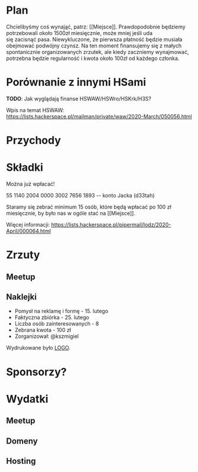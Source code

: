 # Plan

Chcielibyśmy coś wynająć, patrz: [[Miejsce]]. Prawdopodobnie będziemy potrzebowali około 1500zł miesięcznie, może mniej jeśli uda się zacisnąć pasa. Niewykluczone, że pierwsza płatność będzie musiała obejmować podwójny czynsz. Na ten moment finansujemy się z małych spontanicznie organizowanych zrzutek, ale kiedy zaczniemy wynajmować, potrzebna będzie regularność i kwota około 100zł od każdego członka.

# Porównanie z innymi HSami

**TODO**: Jak wyglądają finanse HSWAW/HSWro/HSKrk/H3S?

Wpis na temat HSWAW: https://lists.hackerspace.pl/mailman/private/waw/2020-March/050056.html

# Przychody

# Składki

Można już wpłacać!

55 1140 2004 0000 3002 7656 1893 -- konto Jacka (d33tah)

Staramy się zebrać minimum 15 osób, które będą wpłacać po 100 zł miesięcznie, by było nas w ogóle stać na [[Miejsce]].

Więcej informacji: https://lists.hackerspace.pl/pipermail/lodz/2020-April/000064.html

# Zrzuty
## Meetup

## Naklejki

 * Pomysł na reklamę i formę - 15. lutego
 * Faktyczna zbiórka - 25. lutego
 * Liczba osób zainteresowanych - 8
 * Zebrana kwota - 100 zł
 * Zorganizował: @kszmigiel

Wydrukowane było [LOGO](https://scontent.flcj1-1.fna.fbcdn.net/v/t1.0-9/s960x960/90774574_102903281360894_4797632130676948992_o.png?_nc_cat=104&_nc_sid=85a577&_nc_ohc=nbaeW9sTsgsAX8HfOS_&_nc_ht=scontent.flcj1-1.fna&oh=6691cd5d3a764e3ad71330f7aeafeca0&oe=5EA1C909).

# Sponsorzy?

# Wydatki

## Meetup

## Domeny

## Hosting
